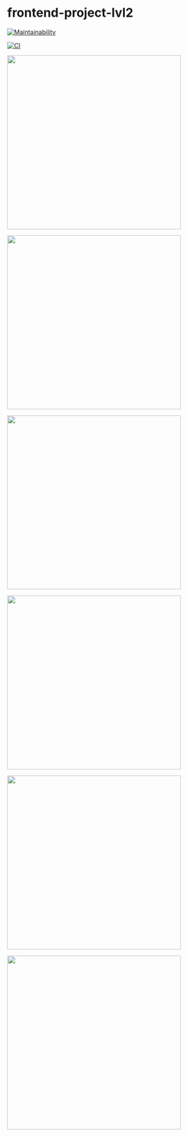 # frontend-project-lvl2

[![Maintainability](https://api.codeclimate.com/v1/badges/e6d214becbb8b771e950/maintainability)](https://codeclimate.com/github/DaniilStr/frontend-project-lvl2/maintainability)

[![CI](https://github.com/DaniilStr/frontend-project-lvl2/workflows/CI/badge.svg)](https://github.com/DaniilStr/frontend-project-lvl2/actions)

<p>
<a href="https://asciinema.org/a/KUlTJWyVVhvLVug0d8jSgZm8F" target="_blank"><img src="https://asciinema.org/a/KUlTJWyVVhvLVug0d8jSgZm8F.svg" width="400" /></a>
</p>

<p>
<a href="https://asciinema.org/a/gGSlUN50vwwnsEC20FdT0ccK1" target="_blank"><img src="https://asciinema.org/a/gGSlUN50vwwnsEC20FdT0ccK1.svg" width="400" /></a>
</p>

<p>
<a href="https://asciinema.org/a/78h39QaGw6ISchhiXcoSJM3Ku" target="_blank"><img src="https://asciinema.org/a/78h39QaGw6ISchhiXcoSJM3Ku.svg" width="400" /></a>
</p>

<p>
<a href="https://asciinema.org/a/AeyIhi5myDWaFmfjFM6FleTBm" target="_blank"><img src="https://asciinema.org/a/AeyIhi5myDWaFmfjFM6FleTBm.svg" width="400" /></a>
</p>

<p>
<a href="https://asciinema.org/a/QSBRL5RpLxsUmhtF6LStn6W0f" target="_blank"><img src="https://asciinema.org/a/QSBRL5RpLxsUmhtF6LStn6W0f.svg" width="400" /></a>
</p>

<p>
<a href="https://asciinema.org/a/1vMFJfXy5xvVfzIGqHXKeQ5wc" target="_blank"><img src="https://asciinema.org/a/1vMFJfXy5xvVfzIGqHXKeQ5wc.svg" width="400" /></a>
</p>